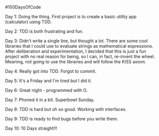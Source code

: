 #100DaysOfCode

Day 1: Doing the thing. First project is to create a basic utility app (calculator) using TDD.

Day 2: TDD is both frustrating and fun.

Day 3: Didn't write a single line, but thought a lot. There are some cool libraries that I could use to evaluate strings as mathematical expressions.  After deliberation and experimentation, I decided that this is just a fun project with no real reason for being, so I can, in fact, re-invent the wheel. Meaning, not going to use the libraries and will follow the KISS axiom.

Day 4: Really got into TDD. Forgot to commit.

Day 5: It's a Friday and I'm tired but I did it.

Day 6: Great night - programmed with O.

Day 7: Phoned it in a bit. Superbowl Sunday.

Day 8: TDD is hard but oh so good. Working with interfaces. 

Day 9: TDD is ready to find bugs before you write them.  

Day 10: 10 Days straight!!!